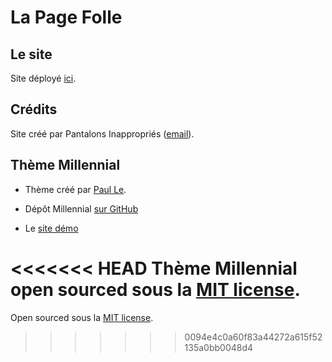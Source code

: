 # La Page Folle <!--![Alt](/favico.ico “image title”)-->

## Le site

Site déployé [ici](https://la-page-folle.github.io/).

## Crédits

Site créé par Pantalons Inappropriés ([email](mailto:pantalon.inapproprie@gmail.com)).

## Thème Millennial

* Thème créé par [Paul Le](http://lenpaul.com).

* Dépôt Millennial [sur GitHub](https://github.com/LeNPaul/Millennial/)

* Le [site démo](https://lenpaul.github.io/Millennial/)

<<<<<<< HEAD
Thème Millennial open sourced sous la [MIT license](https://github.com/LeNPaul/Millennial/blob/gh-pages/LICENSE.md).
=======
Open sourced sous la [MIT license](https://github.com/LeNPaul/Millennial/blob/gh-pages/LICENSE.md).
>>>>>>> 0094e4c0a60f83a44272a615f52135a0bb0048d4
